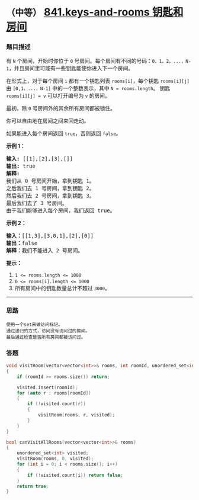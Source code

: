 # `（中等）` [841.keys-and-rooms 钥匙和房间](https://leetcode-cn.com/problems/keys-and-rooms/)

### 题目描述
<p>有 <code>N</code> 个房间，开始时你位于 <code>0</code> 号房间。每个房间有不同的号码：<code>0，1，2，...，N-1</code>，并且房间里可能有一些钥匙能使你进入下一个房间。</p>

<p>在形式上，对于每个房间 <code>i</code> 都有一个钥匙列表 <code>rooms[i]</code>，每个钥匙 <code>rooms[i][j]</code> 由 <code>[0,1，...，N-1]</code> 中的一个整数表示，其中 <code>N = rooms.length</code>。 钥匙 <code>rooms[i][j] = v</code> 可以打开编号为 <code>v</code> 的房间。</p>

<p>最初，除 <code>0</code> 号房间外的其余所有房间都被锁住。</p>

<p>你可以自由地在房间之间来回走动。</p>

<p>如果能进入每个房间返回 <code>true</code>，否则返回 <code>false</code>。</p>

<ol>
</ol>

<p><strong>示例 1：</strong></p>

<pre><strong>输入: </strong>[[1],[2],[3],[]]
<strong>输出: </strong>true
<strong>解释:  </strong>
我们从 0 号房间开始，拿到钥匙 1。
之后我们去 1 号房间，拿到钥匙 2。
然后我们去 2 号房间，拿到钥匙 3。
最后我们去了 3 号房间。
由于我们能够进入每个房间，我们返回 true。
</pre>

<p><strong>示例 2：</strong></p>

<pre><strong>输入：</strong>[[1,3],[3,0,1],[2],[0]]
<strong>输出：</strong>false
<strong>解释：</strong>我们不能进入 2 号房间。
</pre>

<p><strong>提示：</strong></p>

<ol>
	<li><code>1 &lt;= rooms.length &lt;=&nbsp;1000</code></li>
	<li><code>0 &lt;= rooms[i].length &lt;= 1000</code></li>
	<li>所有房间中的钥匙数量总计不超过&nbsp;<code>3000</code>。</li>
</ol>


---
### 思路
```
使用一个set来做访问标记。  
通过递归的方式，访问没有访问过的房间。  
最后通过检查是否所有房间都被访问过。  
```

### 答题
``` C++
void visitRoom(vector<vector<int>>& rooms, int roomId, unordered_set<int>& visited)
{
	if (roomId >= rooms.size()) return;

	visited.insert(roomId);
	for (auto r : rooms[roomId])
	{
		if (!visited.count(r))
		{
			visitRoom(rooms, r, visited);
		}
	}
}

bool canVisitAllRooms(vector<vector<int>>& rooms)
{
	unordered_set<int> visited;
	visitRoom(rooms, 0, visited);
	for (int i = 0; i < rooms.size(); i++)
	{
		if (!visited.count(i)) return false;
	}
	return true;
}
```
